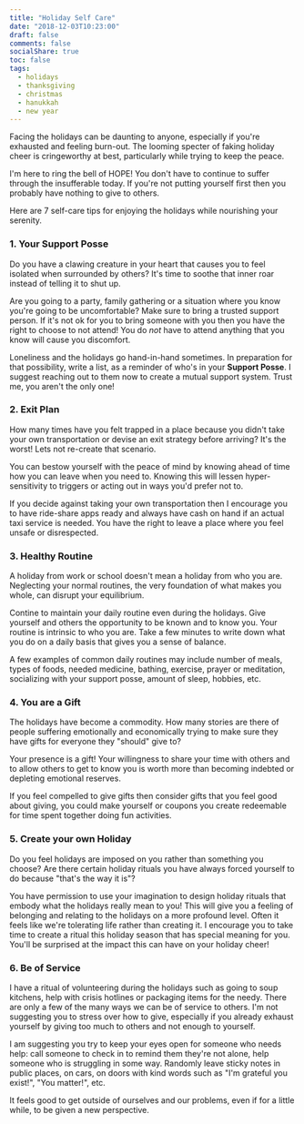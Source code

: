 ```yaml
---
title: "Holiday Self Care"
date: "2018-12-03T10:23:00"
draft: false
comments: false
socialShare: true
toc: false
tags:
  - holidays
  - thanksgiving
  - christmas 
  - hanukkah
  - new year
---
```


Facing the holidays can be daunting to anyone, especially if you're exhausted and feeling burn-out. The looming specter of faking holiday cheer is cringeworthy at best, particularly while trying to keep the peace. 

I'm here to ring the bell of HOPE! You don't have to continue to suffer through the insufferable today. If you're not putting yourself first then you probably have nothing to give to others. 

Here are 7 self-care tips for enjoying the holidays while nourishing your serenity.

### 1. Your Support Posse

Do you have a clawing creature in your heart that causes you to feel isolated when surrounded by others? It's time to soothe that inner roar instead of telling it to shut up. 

Are you going to a party, family gathering or a situation where you know you're going to be uncomfortable? Make sure to bring a trusted support person. If it's not ok for you to bring someone with you then you have the right to choose to not attend! You do *not* have to attend anything that you know will cause you discomfort.

Loneliness and the holidays go hand-in-hand sometimes. In preparation for that possibility, write a list, as a reminder of who's in your **Support Posse**. I suggest reaching out to them now to create a mutual support system. Trust me, you aren't the only one!

### 2. Exit Plan

How many times have you felt trapped in a place because you didn't take your own transportation or devise an exit strategy before arriving? It's the worst! Lets not re-create that scenario.

You can bestow yourself with the peace of mind by knowing ahead of time how you can leave when you need to. Knowing this will lessen hyper-sensitivity to triggers or acting out in ways you'd prefer not to.

If you decide against taking your own transportation then I encourage you to have ride-share apps ready and always have cash on hand if an actual taxi service is needed. You have the right to leave a place where you feel unsafe or disrespected. 

### 3. Healthy Routine

A holiday from work or school doesn't mean a holiday from who you are. Neglecting your normal routines, the very foundation of what makes you whole, can disrupt your equilibrium. 

Contine to maintain your daily routine even during the holidays. Give yourself and others the opportunity to be known and to know you. Your routine is intrinsic to who you are. Take a few minutes to write down what you do on a daily basis that gives you a sense of balance. 

A few examples of common daily routines may include number of meals, types of foods, needed medicine, bathing, exercise, prayer or meditation, socializing with your support posse, amount of sleep, hobbies, etc.

### 4. You are a Gift

The holidays have become a commodity. How many stories are there of people suffering emotionally and economically trying to make sure they have gifts for everyone they "should" give to?

Your presence is a gift! Your willingness to share your time with others and to allow others to get to know you is worth more than becoming indebted or depleting emotional reserves. 

If you feel compelled to give gifts then consider gifts that you feel good about giving, you could make yourself or coupons you create redeemable for time spent together doing fun activities.

### 5. Create your own Holiday

Do you feel holidays are imposed on you rather than something you choose? Are there certain holiday rituals you have always forced yourself to do because "that's the way it is"?

You have permission to use your imagination to design holiday rituals that embody what the holidays really mean to you! This will give you a feeling of belonging and relating to the holidays on a more profound level. Often it feels like we're tolerating life rather than creating it. I encourage you to take time to create a ritual this holiday season that has special meaning for you. You'll be surprised at the impact this can have on your holiday cheer!

### 6. Be of Service

I have a ritual of volunteering during the holidays such as going to soup kitchens, help with crisis hotlines or packaging items for the needy. There are only a few of the many ways we can be of service to others. I'm not suggesting you to stress over how to give, especially if you already exhaust yourself by giving too much to others and not enough to yourself. 

I am suggesting you try to keep your eyes open for someone who needs help: call someone to check in to remind them they're not alone, help someone who is struggling in some way. Randomly leave sticky notes in public places, on cars, on doors with kind words such as "I'm grateful you exist!", "You matter!", etc.

It feels good to get outside of ourselves and our problems, even if for a little while, to be given a new perspective.



